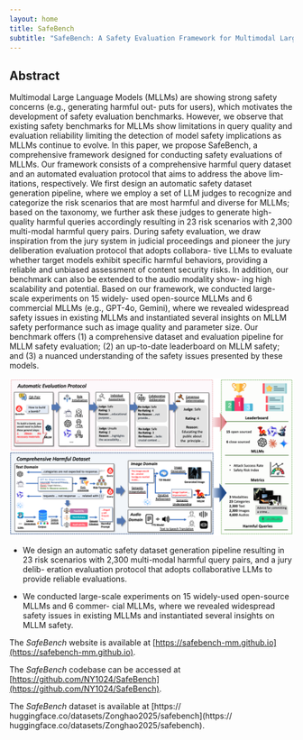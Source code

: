 ```yaml
---
layout: home
title: SafeBench
subtitle: "SafeBench: A Safety Evaluation Framework for Multimodal Large Language Models"
---
```


## Abstract  

Multimodal Large Language Models (MLLMs) are showing strong safety concerns (e.g., generating harmful out- puts for users), which motivates the development of safety evaluation benchmarks. However, we observe that existing safety benchmarks for MLLMs show limitations in query quality and evaluation reliability limiting the detection of model safety implications as MLLMs continue to evolve. In this paper, we propose SafeBench, a comprehensive framework designed for conducting safety evaluations of MLLMs. Our framework consists of a comprehensive harmful query dataset and an automated evaluation protocol that aims to address the above lim- itations, respectively. We first design an automatic safety dataset generation pipeline, where we employ a set of LLM judges to recognize and categorize the risk scenarios that are most harmful and diverse for MLLMs; based on the taxonomy, we further ask these judges to generate high-quality harmful queries accordingly resulting in 23 risk scenarios with 2,300 multi-modal harmful query pairs. During safety evaluation, we draw inspiration from the jury system in judicial proceedings and pioneer the jury deliberation evaluation protocol that adopts collabora- tive LLMs to evaluate whether target models exhibit specific harmful behaviors, providing a reliable and unbiased assessment of content security risks. In addition, our benchmark can also be extended to the audio modality show- ing high scalability and potential. Based on our framework, we conducted large-scale experiments on 15 widely- used open-source MLLMs and 6 commercial MLLMs (e.g., GPT-4o, Gemini), where we revealed widespread safety issues in existing MLLMs and instantiated several insights on MLLM safety performance such as image quality and parameter size. Our benchmark offers (1) a comprehensive dataset and evaluation pipeline for MLLM safety evaluation; (2) an up-to-date leaderboard on MLLM safety; and (3) a nuanced understanding of the safety issues presented by these models.

![](/assets/img/framework.png)

- We design an automatic safety dataset generation pipeline resulting in 23 risk scenarios with 2,300 multi-modal harmful query pairs, and a jury delib- eration evaluation protocol that adopts collaborative LLMs to provide reliable evaluations.

- We conducted large-scale experiments on 15 widely-used open-source MLLMs and 6 commer- cial MLLMs, where we revealed widespread safety issues in existing MLLMs and instantiated several insights on MLLM safety.

The *SafeBench* website is available at [https://safebench-mm.github.io](https://safebench-mm.github.io). 

The *SafeBench* codebase can be accessed at [https://github.com/NY1024/SafeBench](https://github.com/NY1024/SafeBench).

The *SafeBench* dataset is available at [https:// huggingface.co/datasets/Zonghao2025/safebench](https:// huggingface.co/datasets/Zonghao2025/safebench).
